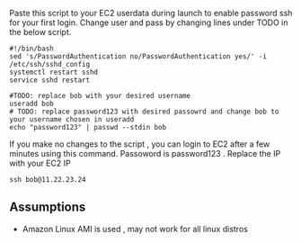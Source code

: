 Paste this script to your EC2 userdata during launch to enable password ssh for your first login. Change user and pass by changing lines under TODO in the below script.

```
#!/bin/bash
sed 's/PasswordAuthentication no/PasswordAuthentication yes/' -i /etc/ssh/sshd_config
systemctl restart sshd
service sshd restart

#TODO: replace bob with your desired username
useradd bob
# TODO: replace password123 with desired passowrd and change bob to your username chosen in useradd 
echo "password123" | passwd --stdin bob
```

If you make no changes to the script , you can login to EC2 after a few minutes using this command. Passoword is password123 . Replace the IP with your EC2 IP
```
ssh bob@11.22.23.24
```
## Assumptions
- Amazon Linux AMI is used , may not work for all linux distros


